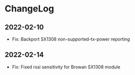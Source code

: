 # ChangeLog

## 2022-02-10

* Fix: Backport SX1308 non-supported-tx-power reporting

## 2022-02-14

* Fix: Fixed rssi sensitivity for Browan SX1308 module
